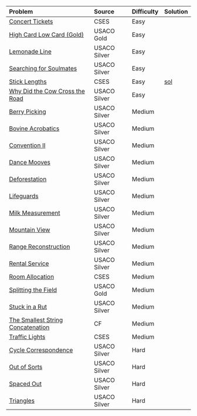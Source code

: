 | Problem | Source | Difficulty | Solution |
|:------- |:------ |:---------- |:-------- |
|[Concert Tickets](https://cses.fi/problemset/task/1091)|CSES|Easy|
|[High Card Low Card (Gold)](https://usaco.org/index.php?page=viewproblem2&cpid=573)|USACO Gold|Easy|
|[Lemonade Line](https://usaco.org/index.php?page=viewproblem2&cpid=835)|USACO Silver|Easy|
|[Searching for Soulmates](https://usaco.org/index.php?page=viewproblem2&cpid=1182)|USACO Silver|Easy|
|[Stick Lengths](https://cses.fi/problemset/result/11591257/)|CSES|Easy|[sol](sols/stick_lengths.md)|
|[Why Did the Cow Cross the Road](https://usaco.org/index.php?page=viewproblem2&cpid=714)|USACO Silver|Easy|
|[Berry Picking](https://usaco.org/index.php?page=viewproblem2&cpid=990)|USACO Silver|Medium|
|[Bovine Acrobatics](https://usaco.org/index.php?page=viewproblem2&cpid=1350)|USACO Silver|Medium|
|[Convention II](https://usaco.org/index.php?page=viewproblem2&cpid=859)|USACO Silver|Medium|
|[Dance Mooves](https://usaco.org/index.php?page=viewproblem2&cpid=1086)|USACO Silver|Medium|
|[Deforestation](https://usaco.org/index.php?page=viewproblem2&cpid=1447)|USACO Silver|Medium|
|[Lifeguards](https://usaco.org/index.php?page=viewproblem2&cpid=786)|USACO Silver|Medium|
|[Milk Measurement](https://usaco.org/index.php?page=viewproblem2&cpid=763)|USACO Silver|Medium|
|[Mountain View](https://usaco.org/index.php?page=viewproblem2&cpid=896)|USACO Silver|Medium|
|[Range Reconstruction](https://usaco.org/index.php?page=viewproblem2&cpid=1256)|USACO Silver|Medium|
|[Rental Service](https://usaco.org/index.php?page=viewproblem2&cpid=787)|USACO Silver|Medium|
|[Room Allocation](https://cses.fi/problemset/task/1164)|CSES|Medium|
|[Splitting the Field](https://usaco.org/index.php?page=viewproblem2&cpid=645)|USACO Gold|Medium|
|[Stuck in a Rut](https://usaco.org/index.php?page=viewproblem2&cpid=1064)|USACO Silver|Medium|
|[The Smallest String Concatenation](https://codeforces.com/problemset/problem/632/C)|CF|Medium|
|[Traffic Lights](https://cses.fi/problemset/task/1163)|CSES|Medium|
|[Cycle Correspondence](https://usaco.org/index.php?page=viewproblem2&cpid=1351)|USACO Silver|Hard|
|[Out of Sorts](https://usaco.org/index.php?page=viewproblem2&cpid=834)|USACO Silver|Hard|
|[Spaced Out](https://usaco.org/index.php?page=viewproblem2&cpid=1088)|USACO Silver|Hard|
|[Triangles](https://usaco.org/index.php?page=viewproblem2&cpid=1015)|USACO Silver|Hard|